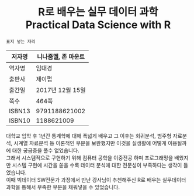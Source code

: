 <center>

# R로 배우는 실무 데이터 과학<br>Practical Data Science with R

</center>



```
표지 넣는 자리
```



| 저자명    | 니나줌멜, 존 마운트   |
| ------ | ------------- |
| 역자명    | 임대경           |
| 출판사    | 제이펍           |
| 출간일    | 2017년 12월 15일 |
| 쪽수     | 464쪽          |
| ISBN13 | 9791188621002 |
| ISBN10 | 1188621009    |



대학교 입학 후 1년간 통계학에 대해 폭넓게 배우고 그 이후는 회귀분석, 범주형 자료분석, 시계열 자료분석 등 이론적인 부분을 보완했지만 이것을 실생활에 어떻게 이용될까에 대한 궁금증을 풀수 없었습니다.<br>그래서 시스템적으로 구현하기 위해 컴퓨터 공학을 이중전공 하며 프로그래밍을 배웠지만 시스템 구현에 시간을 쏟을 수록 데이터 분석에 대한 전문성이 부족하다는 생각이 들었습니다. <br>이때 빅데이터 SW전문가 과정에서 만난 강사님이 추천해주신 R로 배우는 실무데이터과학을 통해서 부족한 부분을 채워넣을 수 있었습니다.

